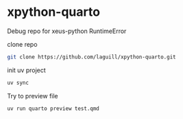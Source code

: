 # xpython-quarto
Debug repo for xeus-python RuntimeError

clone repo
```bash
git clone https://github.com/laguill/xpython-quarto.git
```

init uv project

```bash
uv sync
```
Try to preview file

```bash
uv run quarto preview test.qmd
```
